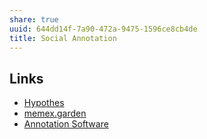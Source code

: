 ```yaml
---
share: true
uuid: 644dd14f-7a90-472a-9475-1596ce8cb4de
title: Social Annotation
---
```

## Links
* [Hypothes](/dedecb5f-c142-402e-84d4-126b3e6cda9f)
* [memex.garden](/undefined)
* [Annotation Software](/e05c991c-dfcc-463c-a05c-15867785d629)

